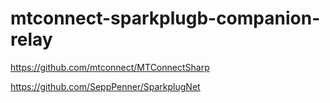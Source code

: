 # mtconnect-sparkplugb-companion-relay

https://github.com/mtconnect/MTConnectSharp  

https://github.com/SeppPenner/SparkplugNet  
